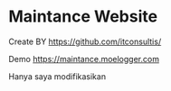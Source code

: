 # Maintance Website

Create BY
https://github.com/itconsultis/

Demo
https://maintance.moelogger.com

Hanya saya modifikasikan
